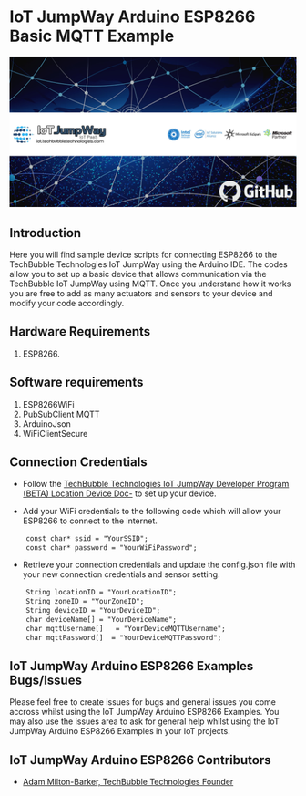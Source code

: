 # IoT JumpWay Arduino ESP8266 Basic MQTT Example

![IoT JumpWay Intel Galileo Gen 1 Basic LED Example Docs](../../images/main/IoT-Jumpway.jpg)  

## Introduction

Here you will find sample device scripts for connecting ESP8266 to the TechBubble Technologies IoT JumpWay using the Arduino IDE. The codes allow you to set up a basic device that allows communication via the TechBubble IoT JumpWay using MQTT. Once you understand how it works you are free to add as many actuators and sensors to your device and modify your code accordingly.

## Hardware Requirements

1. ESP8266.

## Software requirements

1. ESP8266WiFi
2. PubSubClient MQTT  
3. ArduinoJson
4. WiFiClientSecure

## Connection Credentials

- Follow the [TechBubble Technologies IoT JumpWay Developer Program (BETA) Location Device Doc-](https://github.com/TechBubbleTechnologies/IoT-JumpWay-Docs/blob/master/4-Location-Devices.md "TechBubble Technologies IoT JumpWay Developer Program (BETA) Location Device Doc") to set up your device. 

- Add your WiFi credentials to the following code which will allow your ESP8266 to connect to the internet.

```
	const char* ssid = "YourSSID";
    const char* password = "YourWiFiPassword";
```

- Retrieve your connection credentials and update the config.json file with your new connection  credentials and sensor setting.

```
    String locationID = "YourLocationID";
    String zoneID = "YourZoneID";
    String deviceID = "YourDeviceID";
    char deviceName[] = "YourDeviceName"; 
    char mqttUsername[]   = "YourDeviceMQTTUsername"; 
    char mqttPassword[]  = "YourDeviceMQTTPassword"; 
```

## IoT JumpWay Arduino ESP8266 Examples Bugs/Issues

Please feel free to create issues for bugs and general issues you come accross whilst using the IoT JumpWay Arduino ESP8266 Examples. You may also use the issues area to ask for general help whilst using the IoT JumpWay Arduino ESP8266 Examples in your IoT projects.

## IoT JumpWay Arduino ESP8266 Contributors

- [Adam Milton-Barker, TechBubble Technologies Founder](https://github.com/AdamMiltonBarker "Adam Milton-Barker, TechBubble Technologies Founder")
